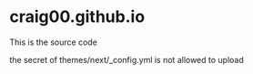 # craig00.github.io

This is the source code

the secret of themes/next/_config.yml is not allowed to upload